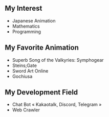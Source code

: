 ## My Interest

- Japanese Animation
- Mathematics
- Programming

## My Favorite Animation

- Superb Song of the Valkyries: Symphogear
- Steins;Gate
- Sword Art Online
- Gochiusa

## My Development Field

- Chat Bot « Kakaotalk, Discord, Telegram »
- Web Crawler

